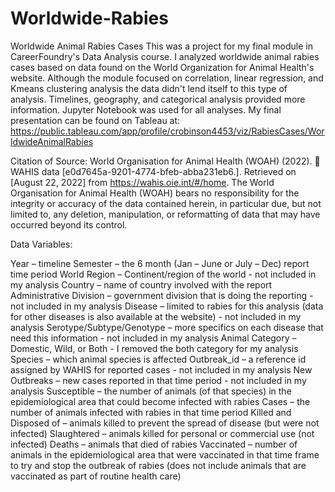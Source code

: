 # Worldwide-Rabies
Worldwide Animal Rabies Cases
This was a project for my final module in CareerFoundry's Data Analysis course.  I analyzed worldwide animal rabies cases based on data found on the World Organization for Animal Health's website.  Although the module focused on correlation, linear regression, and Kmeans clustering analysis the data didn't lend itself to this type of analysis.  Timelines, geography, and categorical analysis provided more information.  Jupyter Notebook was used for all analyses.
My final presentation can be found on Tableau at: https://public.tableau.com/app/profile/crobinson4453/viz/RabiesCases/WorldwideAnimalRabies

Citation of Source: World Organisation for Animal Health (WOAH) (2022).  WAHIS data [e0d7645a-9201-4774-bfeb-abba231eb6.]. Retrieved on [August 22, 2022] from https://wahis.oie.int/#/home. The World     Organisation for Animal Health (WOAH) bears no responsibility for the integrity or accuracy of     the data contained herein, in particular due, but not limited to, any deletion, manipulation, or reformatting of data that may have occurred beyond its control. 

Data Variables:

Year – timeline
Semester – the 6 month (Jan – June or July – Dec) report time period
World Region – Continent/region of the world - not included in my analysis
Country – name of country involved with the report
Administrative Division – government division that is doing the reporting - not included in my analysis
Disease – limited to rabies for this analysis (data for other diseases is also available at the website) - not included in my analysis
Serotype/Subtype/Genotype – more specifics on each disease that need this information - not included in my analysis
Animal Category – Domestic, Wild, or Both - I removed the both category for my analysis
Species – which animal species is affected
Outbreak_id – a reference id assigned by WAHIS for reported cases - not included in my analysis
New Outbreaks – new cases reported in that time period - not included in my analysis
Susceptible – the number of animals (of that species) in the epidemiological area that could become infected with rabies
Cases – the number of animals infected with rabies in that time period
Killed and Disposed of – animals killed to prevent the spread of disease (but were not infected)
Slaughtered – animals killed for personal or commercial use (not infected)
Deaths – animals that died of rabies
Vaccinated – number of animals in the epidemiological area that were vaccinated in that time frame to try and stop the outbreak of rabies (does not include animals that are vaccinated as part of routine health care)

